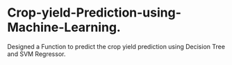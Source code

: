 # Crop-yield-Prediction-using-Machine-Learning.
Designed a Function to predict the crop yield prediction using Decision Tree and SVM Regressor.
